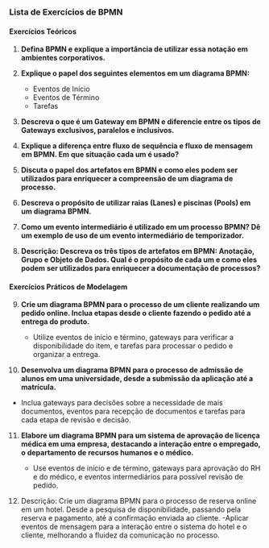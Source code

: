 ### Lista de Exercícios de BPMN

#### Exercícios Teóricos
1. **Defina BPMN e explique a importância de utilizar essa notação em ambientes corporativos.**
   
2. **Explique o papel dos seguintes elementos em um diagrama BPMN:**
   - Eventos de Início
   - Eventos de Término
   - Tarefas

3. **Descreva o que é um Gateway em BPMN e diferencie entre os tipos de Gateways exclusivos, paralelos e inclusivos.**

4. **Explique a diferença entre fluxo de sequência e fluxo de mensagem em BPMN. Em que situação cada um é usado?**

5. **Discuta o papel dos artefatos em BPMN e como eles podem ser utilizados para enriquecer a compreensão de um diagrama de processo.**

6. **Descreva o propósito de utilizar raias (Lanes) e piscinas (Pools) em um diagrama BPMN.**

7. **Como um evento intermediário é utilizado em um processo BPMN? Dê um exemplo de uso de um evento intermediário de temporizador.**

8. **Descrição: Descreva os três tipos de artefatos em BPMN: Anotação, Grupo e Objeto de Dados. Qual é o propósito de cada um e como eles podem ser utilizados para enriquecer a documentação de processos?**

#### Exercícios Práticos de Modelagem
9. **Crie um diagrama BPMN para o processo de um cliente realizando um pedido online. Inclua etapas desde o cliente fazendo o pedido até a entrega do produto.**
   - Utilize eventos de início e término, gateways para verificar a disponibilidade do item, e tarefas para processar o pedido e organizar a entrega.

10. **Desenvolva um diagrama BPMN para o processo de admissão de alunos em uma universidade, desde a submissão da aplicação até a matrícula.**
   - Inclua gateways para decisões sobre a necessidade de mais documentos, eventos para recepção de documentos e tarefas para cada etapa de revisão e decisão.

11. **Elabore um diagrama BPMN para um sistema de aprovação de licença médica em uma empresa, destacando a interação entre o empregado, o departamento de recursos humanos e o médico.**
    - Use eventos de início e de término, gateways para aprovação do RH e do médico, e eventos intermediários para possível revisão de pedido.

12. Descrição: Crie um diagrama BPMN para o processo de reserva online em um hotel. Desde a pesquisa de disponibilidade, passando pela reserva e pagamento, até a confirmação enviada ao cliente.
    -Aplicar eventos de mensagem para a interação entre o sistema do hotel e o cliente, melhorando a fluidez da comunicação no processo.
